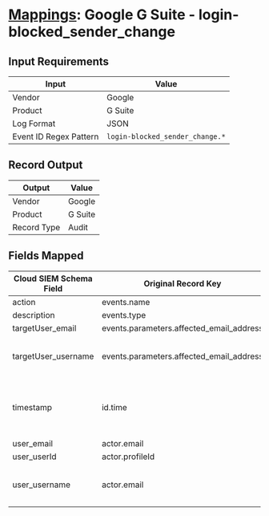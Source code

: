 # [Mappings](README.md): Google G Suite - login-blocked_sender_change

## Input Requirements

|Input|Value|
|-----|-----|
|Vendor|Google|
|Product|G Suite|
|Log Format|JSON|
|Event ID Regex Pattern|`login-blocked_sender_change.*`|

## Record Output

|Output|Value|
|------|-----|
|Vendor|Google|
|Product|G Suite|
|Record Type|Audit|

## Fields Mapped

|Cloud SIEM Schema Field|Original Record Key|Notes|
|-----------------------|-------------------|-----|
|action|events.name||
|description|events.type||
|targetUser_email|events.parameters.affected_email_address||
|targetUser_username|events.parameters.affected_email_address|This is a split field. More info to come in the catalog later...|
|timestamp|id.time|We expect the orginal record value of `id.time` is in the format `yyyy-MM-dd'T'HH:mm:ss.SSSZ`|
|user_email|actor.email||
|user_userId|actor.profileId||
|user_username|actor.email|This is a split field. More info to come in the catalog later...|

